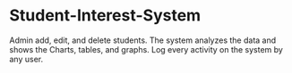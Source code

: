 # Student-Interest-System

Admin add, edit, and delete students.
The system analyzes the data and shows the Charts, tables, and graphs.
Log every activity on the system by any user.
